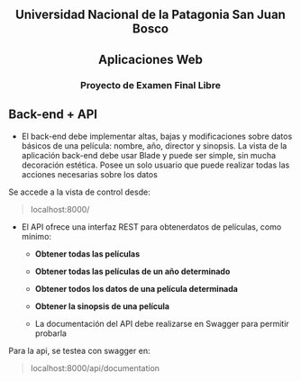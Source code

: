 <h2 align="center">Universidad Nacional de la Patagonia San Juan Bosco</h2>
<h2 align="center">Aplicaciones Web</h2>
<h3 align="center">Proyecto de Examen Final Libre</h3>

## Back-end + API

-   El back-end debe implementar altas, bajas y modificaciones sobre datos básicos de una película: nombre, año, director y sinopsis. La vista de la aplicación back-end debe usar Blade y puede ser simple, sin mucha decoración estética. Posee un solo usuario que puede realizar todas las acciones necesarias sobre los datos

Se accede a la vista de control desde:

> localhost:8000/

-   El API ofrece una interfaz REST para obtenerdatos de películas, como mínimo:

    -   **Obtener todas las películas**
    -   **Obtener todas las películas de un año determinado**
    -   **Obtener todos los datos de una película determinada**
    -   **Obtener la sinopsis de una película**

    -   La documentación del API debe realizarse en Swagger para permitir probarla

Para la api, se testea con swagger en:

> localhost:8000/api/documentation
